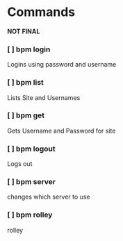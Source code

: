 # Commands

**NOT FINAL**


### [ ] bpm login

Logins using password and username

### [ ] bpm list

Lists Site and Usernames

### [ ] bpm get

Gets Username and Password for site

### [ ] bpm logout

Logs out

### [ ] bpm server

changes which server to use

### [ ] bpm rolley

rolley

